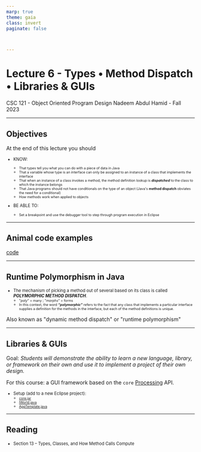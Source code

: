 ```yaml
---
marp: true
theme: gaia
class: invert
paginate: false



---
```

# Lecture 6 - Types • Method Dispatch • Libraries & GUIs
CSC 121 - Object Oriented Program Design
Nadeem Abdul Hamid - Fall 2023

<!-- paginate: skip -->
<!-- _class: lead -->



---
## Objectives
<style scoped>ul  { font-size: 80%; }</style>

At the end of this lecture you should
- KNOW:
    - That types tell you what you can do with a piece of data in Java
    - That a variable whose type is an interface can only be assigned to an instance of a class that implements the interface
    - That when an instance of a class invokes a method, the method definition lookup is ***dispatched*** to the class to which the instance belongs
    - That Java programs should not have conditionals on the type of an object (Java's **method dispatch** obviates the need for a conditional)
    - How methods work when applied to objects

- BE ABLE TO:
    - Set a breakpoint and use the debugger tool to step through program execution in Eclipse

<!-- paginate: true -->
<!-- footer: Lecture 6 - Types • Method Dispatch -->



---
## Animal code examples

[code](../code/)


---
## Runtime Polymorphism in Java

- The mechanism of picking a method out of several based on its class is called ***POLYMORPHIC METHOD DISPATCH***. 
    - "*poly*" = many ; "*morphs*" = forms
    - In this context, the word ***“polymorphic”*** refers to the fact that any class that implements a particular interface supplies a definition for the methods in the interface, but each of the method definitions is unique.

Also known as "dynamic method dispatch" or "runtime polymorphism"



---
## Libraries & GUIs

Goal: *Students will demonstrate the ability to learn a new language, library, or framework on their own and use it to implement a project of their own design.*

For this course: a GUI framework based on the `core` [Processing](https://processing.org/reference) API.

- Setup (add to a new Eclipse project):
    - [core.jar](../../worlds/core.jar)
    - [IWorld.java](../../worlds/IWorld.java)
    - [AppTemplate.java](../../worlds/AppTemplate.java)



--- 
## Reading
- Section 13 – Types, Classes, and How Method Calls Compute
